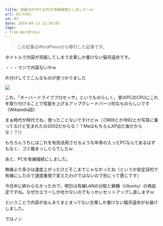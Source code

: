 ```yaml
---
title: 部屋の片付け＆PCを有線接続にしました～ｗ
url: 83.html
id: 83
date: 2019-04-11 21:50:05
tags:
- from WordPress
---
```

> この記事はWordPressから移行した記事です。

タイトルで内容が完結してしまう文章しか書けない猫月遥歩です。

・・・マジで内容ないやｗ

<!-- more -->

片付けしててこんなものが見つかりました

![](https://nekozukime.files.wordpress.com/2019/04/img_1096-e1554986149934.jpg)

  

これ、「オーバードライブプロセッサ」というものらしく、昔のPCのCPUにこれを取り付けることで性能を上げるアップグレードパーツ的なものらしいです（Wikipedia談）

まぁ時代が時代でね、使ったことないですけどｗ（（1989とか1992とか写真に乗ってるけど生まれたの2002だからな！？MeはもちろんXP出た後だからな！？））

もちろんうちにはこれを有効活用させるような年季の入ったPCなんてあるはずもなく、ゴミ箱まっしぐらでしたｗ

あと、PCを有線接続にしました。

無線より多少は速度上がったけどそこまでじゃなかったね（というか安定目的で有線にしたので速度重視で変えたわけではないので別にって感じです）

今日中に終わらなかったので、明日は有線LANの分配と鯖機（Ubuntu）の再設定ですね。なぜかエラーしか吐かないのでもっかいセットアップし直しますｗ

ということで内容があんまりまとまってない文章しか書けない猫月遥歩がお届けしました。

ではノシ